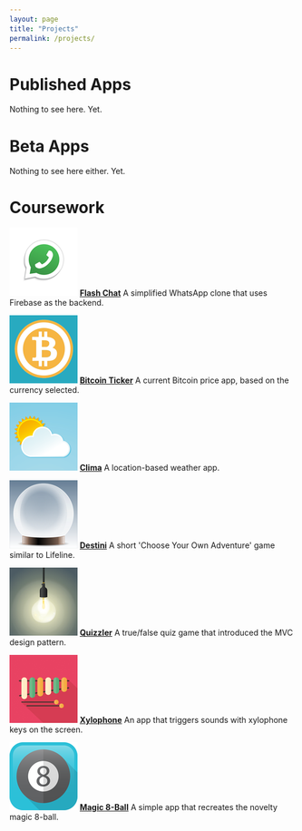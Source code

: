 ```yaml
---
layout: page
title: "Projects"
permalink: /projects/
---
```


# Published Apps

Nothing to see here. Yet.

# Beta Apps

Nothing to see here either. Yet.

# Coursework

![FlashChat Icon](assets/flashchat_Icon-40@3x.png)
[**Flash Chat**](https://github.com/howswift/complete-ios-bootcamp/pull/25)
A simplified WhatsApp clone that uses Firebase as the backend.

![BitcoinTicker Icon](assets/bitcoin_Icon-40@3x.png)
[**Bitcoin Ticker**](https://github.com/howswift/complete-ios-bootcamp/pull/24)
A current Bitcoin price app, based on the currency selected.

![Clima Icon](assets/clima_Icon-40@3x.png)
[**Clima**](https://github.com/howswift/complete-ios-bootcamp/pull/23)
A location-based weather app.

![Quizzler Icon](assets/destini_Icon-40@3x.png)
[**Destini**](https://github.com/howswift/complete-ios-bootcamp/pull/19)
A short 'Choose Your Own Adventure' game similar to Lifeline.

![Quizzler Icon](assets/quizzler_Icon-40@3x.png)
[**Quizzler**](https://github.com/howswift/complete-ios-bootcamp/pull/11)
A true/false quiz game that introduced the MVC design pattern.

![Xylophone Icon](assets/xylophone_Icon-40@3x.png)
[**Xylophone**](https://github.com/howswift/complete-ios-bootcamp/pull/5)
An app that triggers sounds with xylophone keys on the screen.

![Magic 8-ball Icon](assets/magic8ball_Icon-40@3x.png)
[**Magic 8-Ball**](https://github.com/howswift/complete-ios-bootcamp/pull/2)
A simple app that recreates the novelty magic 8-ball.
